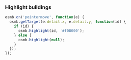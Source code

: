 ### Highlight buildings

~~~ javascript
osmb.on('pointermove', function(e) {
  osmb.getTarget(e.detail.x, e.detail.y, function(id) {
    if (id) {
      osmb.highlight(id, '#f08000');
    } else {
      osmb.highlight(null);
    }
  });
});
~~~
